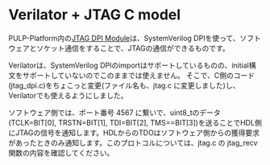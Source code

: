 
# Verilator + JTAG C model

PULP-Platform内の[JTAG DPI Module](https://github.com/pulp-platform/jtag_dpi)は、SystemVerilog DPIを使って、ソフトウェアとソケット通信をすることで、JTAGの通信ができるものです。

Verilatorは、SystemVerilog DPIのimportはサポートしているものの、initial構文をサポートしていないのでこのままでは使えません。
そこで、C側のコード(jtag_dpi.c)をちょこっと変更(ファイル名も、jtag.c に変更しました)し、Verilatorでも使えるようにしました。

ソフトウェア側では、ポート番号 4567 に繋いで、uint8_tのデータ(TCLK=BIT[0], TRSTN=BIT[1], TDI=BIT[2], TMS==BIT[3])を送ることでHDL側にJTAGの信号を通知します。HDLからのTDOはソフトウェア側からの獲得要求があったときのみ通知します。このプロトコルについては、jtag.c の jtag_recv関数の内容を確認してください。

